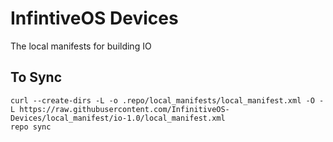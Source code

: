 InfintiveOS Devices
===================

The local manifests for building IO

To Sync
-------

    curl --create-dirs -L -o .repo/local_manifests/local_manifest.xml -O -L https://raw.githubusercontent.com/InfinitiveOS-Devices/local_manifest/io-1.0/local_manifest.xml
    repo sync 

